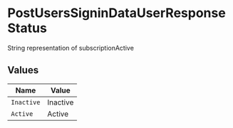 # PostUsersSigninDataUserResponseStatus

String representation of subscriptionActive


## Values

| Name       | Value      |
| ---------- | ---------- |
| `Inactive` | Inactive   |
| `Active`   | Active     |